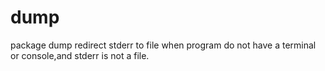 # dump
package dump redirect stderr to file when program do not have a terminal or console,and stderr is not a file.
